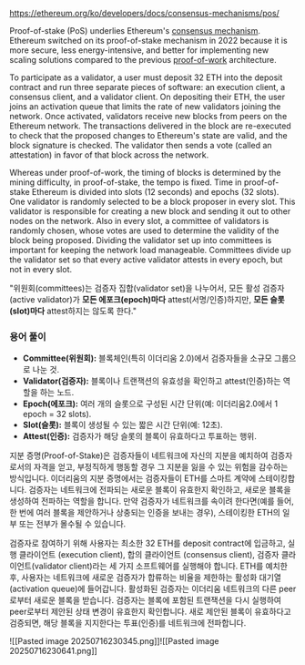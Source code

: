 https://ethereum.org/ko/developers/docs/consensus-mechanisms/pos/

Proof-of-stake (PoS) underlies Ethereum's [consensus mechanism](https://ethereum.org/ko/developers/docs/consensus-mechanisms/). Ethereum switched on its proof-of-stake mechanism in 2022 because it is more secure, less energy-intensive, and better for implementing new scaling solutions compared to the previous [proof-of-work](https://ethereum.org/ko/developers/docs/consensus-mechanisms/pow/) architecture.

To participate as a validator, a user must deposit 32 ETH into the deposit contract and run three separate pieces of software: an execution client, a consensus client, and a validator client. On depositing their ETH, the user joins an activation queue that limits the rate of new validators joining the network. Once activated, validators receive new blocks from peers on the Ethereum network. The transactions delivered in the block are re-executed to check that the proposed changes to Ethereum's state are valid, and the block signature is checked. The validator then sends a vote (called an attestation) in favor of that block across the network.

Whereas under proof-of-work, the timing of blocks is determined by the mining difficulty, in proof-of-stake, the tempo is fixed. Time in proof-of-stake Ethereum is divided into slots (12 seconds) and epochs (32 slots). One validator is randomly selected to be a block proposer in every slot. This validator is responsible for creating a new block and sending it out to other nodes on the network. Also in every slot, a committee of validators is randomly chosen, whose votes are used to determine the validity of the block being proposed. Dividing the validator set up into committees is important for keeping the network load manageable. Committees divide up the validator set so that every active validator attests in every epoch, but not in every slot.

"위원회(committees)는 검증자 집합(validator set)을 나누어서, 모든 활성 검증자(active validator)가 **모든 에포크(epoch)마다** attest(서명/인증)하지만, **모든 슬롯(slot)마다** attest하지는 않도록 한다."
### 용어 풀이

- **Committee(위원회):** 블록체인(특히 이더리움 2.0)에서 검증자들을 소규모 그룹으로 나눈 것.
- **Validator(검증자):** 블록이나 트랜잭션의 유효성을 확인하고 attest(인증)하는 역할을 하는 노드.
- **Epoch(에포크):** 여러 개의 슬롯으로 구성된 시간 단위(예: 이더리움2.0에서 1 epoch = 32 slots).
- **Slot(슬롯):** 블록이 생성될 수 있는 짧은 시간 단위(예: 12초).
- **Attest(인증):** 검증자가 해당 슬롯의 블록이 유효하다고 투표하는 행위.

지분 증명(Proof-of-Stake)은 검증자들이 네트워크에 자신의 지분을 예치하여 검증자로서의 자격을 얻고, 부정직하게 행동할 경우 그 지분을 잃을 수 있는 위험을 감수하는 방식입니다. 이더리움의 지분 증명에서는 검증자들이 ETH를 스마트 계약에 스테이킹합니다. 검증자는 네트워크에 전파되는 새로운 블록이 유효한지 확인하고, 새로운 블록을 생성하여 전파하는 역할을 합니다. 만약 검증자가 네트워크를 속이려 한다면(예를 들어, 한 번에 여러 블록을 제안하거나 상충되는 인증을 보내는 경우), 스테이킹한 ETH의 일부 또는 전부가 몰수될 수 있습니다.

검증자로 참여하기 위해 사용자는 최소한 32 ETH를 deposit contract에 입금하고, 실행 클라이언트 (execution client), 합의 클라이언트 (consensus client), 검증자 클라이언트(validator client)라는 세 가지 소프트웨어를 실행해야 합니다. ETH를 예치한 후, 사용자는 네트워크에 새로운 검증자가 합류하는 비율을 제한하는 활성화 대기열(activation queue)에 들어갑니다. 활성화된 검증자는 이더리움 네트워크의 다른 peer로부터 새로운 블록을 받습니다. 검증자는 블록에 포함된 트랜잭션을 다시 실행하여 peer로부터 제안된 상태 변경이 유효한지 확인합니다. 새로 제안된 블록이 유효하다고 검증되면, 해당 블록을 지지한다는 투표(인증)를 네트워크에 전파합니다.

![[Pasted image 20250716230345.png]]![[Pasted image 20250716230641.png]]